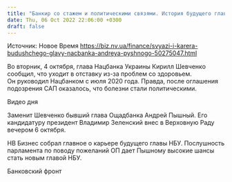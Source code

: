 ```yaml
---
title: "Банкир со стажем и политическими связями. История будущего главы Нацбанка Андрея Пышного"
date: Thu, 06 Oct 2022 22:06:00 +0300
draft: false
---
```

Источник: Новое Время https://biz.nv.ua/finance/svyazi-i-karera-budushchego-glavy-nacbanka-andreya-pyshnogo-50275047.html


Во вторник, 4 октября, глава Нацбанка Украины Кирилл Шевченко сообщил, что уходит в отставку из-за проблем со здоровьем. Он руководил Нацбанком с июля 2020 года. Правда, после оглашения подозрения САП оказалось, что болезни стали политическими.

 Видео дня   

 Заменит Шевченко бывший глава Ощадбанка Андрей Пышный. Его кандидатуру президент Владимир Зеленский внес в Верховную Раду вечером 6 октября. 

НВ Бизнес собрал главное о карьере будущего главы НБУ. Послушность парламента по поводу пожеланий ОП дает Пышному высокие шансы стать новым главой НБУ.

Банковский фронт
